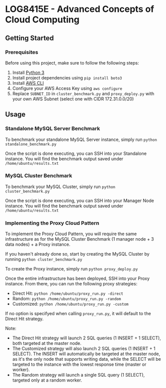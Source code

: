 # LOG8415E -  Advanced Concepts of Cloud Computing

## Getting Started

### Prerequisites

Before using this project, make sure to follow the following steps:

1. Install [Python 3](https://www.python.org/downloads/)
2. Install project dependencies using `pip install boto3`
3. Install [AWS CLI](https://docs.aws.amazon.com/cli/latest/userguide/getting-started-install.html)
4. Configure your AWS Access Key using `aws configure`
5. Replace `SUBNET_ID` in `cluster_benchmark.py` and `proxy_deploy.py` with your own AWS Subnet (select one with CIDR 172.31.0.0/20)

## Usage

### Standalone MySQL Server Benchmark

To benchmark your standalone MySQL Server instance, simply run `python standalone_benchmark.py`

Once the script is done executing, you can SSH into your Standalone instance. You will find the benchmark output saved under `/home/ubuntu/results.txt`

### MySQL Cluster Benchmark

To benchmark your MySQL Cluster, simply run `python cluster_benchmark.py`

Once the script is done executing, you can SSH into your Manager Node instance. You will find the benchmark output saved under `/home/ubuntu/results.txt`

### Implementing the Proxy Cloud Pattern

To implement the Proxy Cloud Pattern, you will require the same infrastructure as for the MySQL Cluster Benchmark (1 manager node + 3 data nodes) + a Proxy instance. 

If you haven't already done so, start by creating the MySQL Cluster by running `python cluster_benchmark.py`

To create the Proxy instance, simply run `python proxy_deploy.py`

Once the entire infrastructure has been deployed, SSH into your Proxy instance. From there, you can run the following proxy strategies:
- Direct Hit: `python /home/ubuntu/proxy_run.py -direct`
- Random: `python /home/ubuntu/proxy_run.py -random`
- Customized: `python /home/ubuntu/proxy_run.py -custom`

If no option is specifyed when calling `proxy_run.py`, it will default to the Direct Hit strategy.

Note: 
- The Direct Hit strategy will launch 2 SQL queries (1 INSERT + 1 SELECT), both targeted at the master node. 
- The Customized strategy will also launch 2 SQL queries (1 INSERT + 1 SELECT). The INSERT will automatically be targeted at the master node, as it's the only node that supports writing data, while the SELECT will be targeted to the instance with the lowest response time (master or worker). 
- The Random strategy will launch a single SQL query (1 SELECT), targeted only at a random worker.
